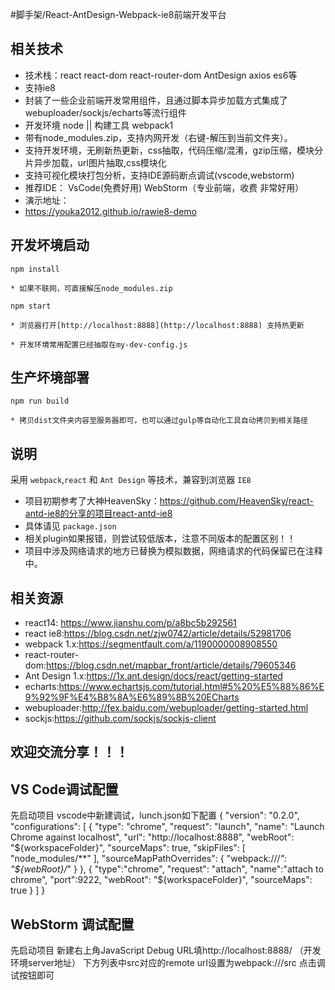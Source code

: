 #脚手架/React-AntDesign-Webpack-ie8前端开发平台
## 相关技术
* 技术栈：react react-dom react-router-dom AntDesign axios es6等
* 支持ie8
* 封装了一些企业前端开发常用组件，且通过脚本异步加载方式集成了webuploader/sockjs/echarts等流行组件
* 开发环境 node || 构建工具 webpack1
* 带有node_modules.zip，支持内网开发（右键-解压到当前文件夹）。
* 支持开发环境，无刷新热更新，css抽取，代码压缩/混淆，gzip压缩，模块分片异步加载，url图片抽取,css模块化
* 支持可视化模块打包分析，支持IDE源码断点调试(vscode,webstorm)
* 推荐IDE： VsCode(免费好用) WebStorm（专业前端，收费 非常好用）
* 演示地址：
* https://youka2012.github.io/rawie8-demo

## 开发坏境启动
`npm install`

	* 如果不联网，可直接解压node_modules.zip

`npm start`

	* 浏览器打开[http://localhost:8888](http://localhost:8888) 支持热更新

	* 开发环境常用配置已经抽取在my-dev-config.js

## 生产坏境部署
`npm run build`

	* 拷贝dist文件夹内容至服务器即可，也可以通过gulp等自动化工具自动拷贝到相关路径


## 说明

采用 `webpack`,`react` 和 `Ant Design` 等技术，兼容到浏览器 `IE8`
* 项目初期参考了大神HeavenSky：https://github.com/HeavenSky/react-antd-ie8的分享的项目react-antd-ie8
* 具体请见 `package.json`
* 相关plugin如果报错，则尝试较低版本，注意不同版本的配置区别！！
* 项目中涉及网络请求的地方已替换为模拟数据，网络请求的代码保留已在注释中。

## 相关资源

* react14: https://www.jianshu.com/p/a8bc5b292561  
* react ie8:https://blog.csdn.net/zjw0742/article/details/52981706
* webpack 1.x:https://segmentfault.com/a/1190000008908550
* react-router-dom:https://blog.csdn.net/mapbar_front/article/details/79605346
* Ant Design 1.x:https://1x.ant.design/docs/react/getting-started
* echarts:https://www.echartsjs.com/tutorial.html#5%20%E5%88%86%E9%92%9F%E4%B8%8A%E6%89%8B%20ECharts
* webuploader:http://fex.baidu.com/webuploader/getting-started.html
* sockjs:https://github.com/sockjs/sockjs-client

## 欢迎交流分享！！！

## VS Code调试配置
先启动项目
vscode中新建调试，lunch.json如下配置
{
    "version": "0.2.0",
    "configurations": [
        {
            "type": "chrome",
            "request": "launch",
            "name": "Launch Chrome against localhost",
            "url": "http://localhost:8888",
            "webRoot": "${workspaceFolder}",
            "sourceMaps": true,
            "skipFiles": [
                "node_modules/**"
            ],
            "sourceMapPathOverrides": {
                "webpack:///*": "${webRoot}/*"
            }
        },
        {
            "type":"chrome",
            "request": "attach",
            "name":"attach to chrome",
            "port":9222,
            "webRoot": "${workspaceFolder}",
            "sourceMaps": true
        }
    ]
}

## WebStorm 调试配置

先启动项目
新建右上角JavaScript Debug
URL填http://localhost:8888/ （开发环境server地址）
下方列表中src对应的remote url设置为webpack:///src
点击调试按钮即可